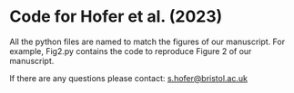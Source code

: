 # Code for Hofer et al. (2023)

All the python files are named to match the figures of our manuscript. For example, Fig2.py contains the code to reproduce Figure 2 of our manuscript.

If there are any questions please contact: s.hofer@bristol.ac.uk
